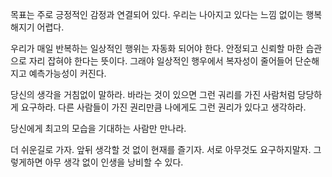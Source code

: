 목표는 주로 긍정적인 감정과 연결되어 있다. 우리는 나아지고 있다는 느낌 없이는 행복해지기 어렵다.

우리가 매일 반복하는 일상적인 행위는 자동화 되어야 한다.
안정되고 신뢰할 마한 습관으로 자리 잡혀야 한다는 뜻이다.
그래야 일상적인 행우에서 복자성이 줄어들어 단순해지고 예측가능성이 커진다.

당신의 생각을 거침없이 말하라. 바라는 것이 있으면 그런 궈리를 가진 사람처럼 당당하게 요구하라.
다른 사람들이 가진 권리만큼 나에게도 그런 권리가 있다고 생각하라.

당신에게 최고의 모습을 기대하는 사람만 만나라.

더 쉬운길로 가자. 앞뒤 생각할 것 없이 현재를 즐기자. 서로 아무것도 요구하지말자. 그렇게하면 아무 생각 없이 인생을 낭비할 수 있다.
